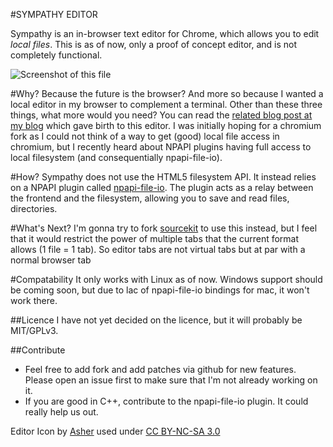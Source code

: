 #SYMPATHY EDITOR

Sympathy is an in-browser text editor for Chrome, which allows you to edit _local files_. This is as of now, 
only a proof of concept editor, and is not completely functional.

![Screenshot of this file](http://dl.dropbox.com/u/1766113/screenshot/README.mkd%20-%20Chromium.png)

#Why?
Because the future is the browser? And more so because I wanted a local editor in my browser to complement
a terminal. Other than these three things, what more would you need? You can read the 
[related blog post at my blog](https://github.com/captn3m0/captn3m0.github.com/blob/master/_drafts/Sympathy-Editor.mkd)
which gave birth to this editor. I was initially hoping for a chromium fork as I could not think of a way to 
get (good) local file access in chromium, but I recently heard about NPAPI plugins having full access to local
filesystem (and consequentially npapi-file-io).

#How?
Sympathy does not use the HTML5 filesystem API. It instead relies on a NPAPI plugin called 
[npapi-file-io](npapi-file-io.googlecode.com). The plugin acts as a relay between the frontend 
and the filesystem, allowing you to save and read files, directories.

#What's Next?
I'm gonna try to fork [sourcekit](https://github.com/kenotron/sourcekit/) to use this instead, 
but I feel that it would restrict the power of multiple tabs that the current format allows (1 file = 1 tab). 
So editor tabs are not virtual tabs but at par with a normal browser tab

#Compatability
It only works with Linux as of now. Windows support should be coming soon, but due to lac of 
npapi-file-io bindings for mac, it won't work there.

##Licence
I have not yet decided on the licence, but it will probably be MIT/GPLv3.

##Contribute
- Feel free to add fork and add patches via github for new features. Please open an issue first
to make sure that I'm not already working on it.
- If you are good in C++, contribute to the npapi-file-io plugin. It could really help us out.

Editor Icon by [Asher](http://kyo-tux.deviantart.com/) used under [CC BY-NC-SA 3.0](http://creativecommons.org/licenses/by-nc-sa/3.0/)